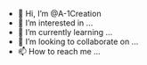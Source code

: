 - 👋 Hi, I’m @A-1Creation
- 👀 I’m interested in ...
- 🌱 I’m currently learning ...
- 💞️ I’m looking to collaborate on ...
- 📫 How to reach me ...

<!---
A-1Creation/A-1Creation is a ✨ special ✨ repository because its `README.md` (this file) appears on your GitHub profile.
You can click the Preview link to take a look at your changes.
--->

